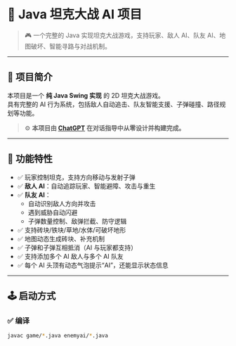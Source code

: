 # 🧠 Java 坦克大战 AI 项目

> 🎮 一个完整的 Java 实现坦克大战游戏，支持玩家、敌人 AI、队友 AI、地图破坏、智能寻路与对战机制。

---

## 📌 项目简介

本项目是一个 **纯 Java Swing 实现** 的 2D 坦克大战游戏。  
具有完整的 AI 行为系统，包括敌人自动追击、队友智能支援、子弹碰撞、路径规划等功能。

> ⚙️ **本项目由 [ChatGPT](https://chat.openai.com/) 在对话指导中从零设计并构建完成。**

---

## 🚀 功能特性

- ✅ 玩家控制坦克，支持方向移动与发射子弹  
- ✅ **敌人 AI**：自动追踪玩家、智能避障、攻击与重生  
- ✅ **队友 AI**：
  - 自动识别敌人方向并攻击
  - 遇到威胁自动闪避
  - 子弹数量控制、敌弹拦截、防守逻辑
- ✅ 支持砖块/铁块/草地/水体/可破坏地形  
- ✅ 地图动态生成砖块、补充机制
- ✅ 子弹和子弹互相抵消（AI 与玩家都支持）
- ✅ 支持添加多个 AI 敌人与多个 AI 队友
- ✅ 每个 AI 头顶有动态气泡提示“AI”，还能显示状态信息

---

## 🕹️ 启动方式

### ✅ 编译

```bash
javac game/*.java enemyai/*.java
